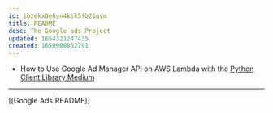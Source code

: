 ```yaml
---
id: ibzekx0e6yn4kjk5fb21gym
title: README
desc: The Google ads Project
updated: 1654321247435
created: 1650908852791
---
```


- How to Use Google Ad Manager API on AWS Lambda with the [Python Client Library Medium](https://medium.com/@emagen.co/how-to-use-google-ad-manager-api-on-aws-lambda-with-the-python-client-library-eefc0b59e27)



---
[[Google Ads|README]]

